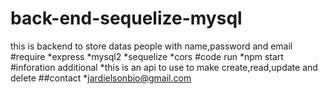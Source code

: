 # back-end-sequelize-mysql
this is   backend  to  store datas people with name,password and email 
#require
*express
*mysql2
*sequelize
*cors
#code run
*npm start
#inforation additional 
*this is an api to use to make create,read,update and delete
##contact
*jardielsonbio@gmail.com

